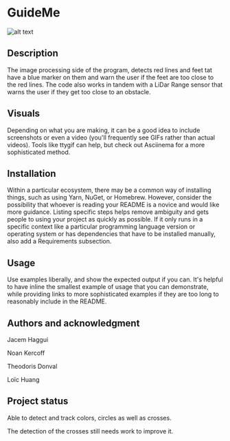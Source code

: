 # GuideMe

![alt text](test1-ezgif.com-video-to-gif-converter.gif)

## Description
The image processing side of the program, detects red lines and feet tat have a blue marker on them and warn the user if the feet are too close to the red lines.
The code also works in tandem with a LiDar Range sensor that warns the user if they get too close to an obstacle.

## Visuals

Depending on what you are making, it can be a good idea to include screenshots or even a video (you'll frequently see GIFs rather than actual videos). Tools like ttygif can help, but check out Asciinema for a more sophisticated method.

## Installation
Within a particular ecosystem, there may be a common way of installing things, such as using Yarn, NuGet, or Homebrew. However, consider the possibility that whoever is reading your README is a novice and would like more guidance. Listing specific steps helps remove ambiguity and gets people to using your project as quickly as possible. If it only runs in a specific context like a particular programming language version or operating system or has dependencies that have to be installed manually, also add a Requirements subsection.

## Usage
Use examples liberally, and show the expected output if you can. It's helpful to have inline the smallest example of usage that you can demonstrate, while providing links to more sophisticated examples if they are too long to reasonably include in the README.



## Authors and acknowledgment
Jacem Haggui

Noan Kercoff

Theodoris Donval

Loïc Huang

## Project status
Able to detect and track colors, circles as well as crosses.


The detection of the crosses still needs work to improve it.
